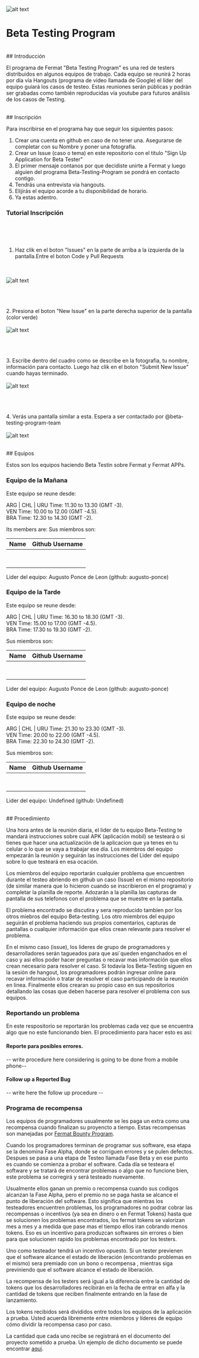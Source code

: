 <!-- all links tested by laderuner -->
![alt text](https://github.com/bitDubai/media-kit/blob/master/MediaKit/Fermat%20Branding/Fermat%20Logotype/Fermat_Logo_3D.png "Fermat Logo")

# Beta Testing Program

<br>
## Introducción 

El programa de Fermat "Beta Testing Program" es una red de testers distribuidos en algunos equipos de trabajo. Cada equipo se reunirá 2 horas por día vía Hangouts (programa de video llamada de Google) el líder del equipo guiará los casos de testeo. Estas reuniones serán públicas y podrán ser grabadas como también reproducidas vía youtube para futuros análisis de los casos de Testing.


<br>
## Inscripción

Para inscribirse en el programa hay que seguir los siguientes pasos:

1. Crear una cuenta en github en caso de no tener una. Asegurarse de completar con su Nombre y poner una fotografía.
2. Crear un Issue (caso o tema) en este repositorio con el titulo "Sign Up Application for Beta Tester"
3. El primer mensaje contanos por que decidiste unirte a Fermat y luego alguien del programa Beta-Testing-Program se pondrá en contacto contigo.
4. Tendrás una entrevista via hangouts.
5. Elijirás el equipo acorde a tu disponibilidad de horario.
6. Ya estas adentro.



### Tutorial Inscripción

<br><br><br>
1. Haz clik en el boton "Issues" en la parte de arriba a la izquierda de la pantalla.Entre el boton Code y Pull Requests

<br><br>
![alt text](https://github.com/bitDubai/beta-testing-program/blob/master/Tester-Tutorial-1.png "Tutorial 1")

<br><br><br>
2.  Presiona el boton "New Issue" en la parte derecha superior de la pantalla (color verde)
<br><br>
![alt text](https://github.com/bitDubai/beta-testing-program/blob/master/Tester-Tutorial-2.png "Tutorial 2")

<br><br><br>
3. Escribe dentro del cuadro como se describe en la fotografia, tu nombre, información para contacto. Luego haz clik en el boton "Submit New Issue" cuando hayas terminado.
<br><br>
![alt text](https://github.com/bitDubai/beta-testing-program/blob/master/Tester-Tutorial-3.png "Tutorial 3")

<br><br><br>
4. Verás una pantalla similar a esta. Espera a ser contactado por @beta-testing-program-team
<br><br>
![alt text](https://github.com/bitDubai/beta-testing-program/blob/master/Tester-Tutorial-4.png "Tutorial 4")




<br>
## Equipos


Estos son los equipos haciendo Beta Testin sobre Fermat y Fermat APPs.

### Equipo de la Mañana 

Este equipo se reune desde: 

ARG | CHL | URU Time: 11.30 to 13.30 (GMT -3). <br>
VEN Time: 10.00 to 12.00 (GMT -4.5). <br>
BRA Time: 12.30 to 14.30 (GMT -2). <br>

Its members are:
Sus miembros son:

|Name|Github Username|
|:--:|:--:|
|    |    |
|    |    |
|    |    |
|    |    |
|    |    |
|    |    |
|    |    |
|    |    |

Lider del equipo: Augusto Ponce de Leon (github: augusto-ponce)

### Equipo de la Tarde

Este equipo se reune desde:

ARG | CHL | URU Time: 16.30 to 18.30 (GMT -3). <br>
VEN Time: 15.00 to 17.00 (GMT -4.5). <br>
BRA Time: 17.30 to 19.30 (GMT -2). <br>

Sus miembros son:

|Name|Github Username|
|:--:|:--:|
|    |    |
|    |    |
|    |    |
|    |    |
|    |    |
|    |    |
|    |    |
|    |    |

Lider del equipo: Augusto Ponce de Leon (github: augusto-ponce)

### Equipo de noche


Este equipo se reune desde:

ARG | CHL | URU Time: 21.30 to 23.30 (GMT -3). <br>
VEN Time: 20.00 to 22.00 (GMT -4.5). <br>
BRA Time: 22.30 to 24.30 (GMT -2). <br>

Sus miembros son:

|Name|Github Username|
|:--:|:--:|
|    |    |
|    |    |
|    |    |
|    |    |
|    |    |
|    |    |
|    |    |
|    |    |

Lider del equipo: Undefined (github: Undefined)

<br>
## Procedimiento

Una hora antes de la reunión diaria, el lider de tu equipo Beta-Testing te mandará instrucciones sobre cual APK (aplicación mobil) se testeará o si tienes que hacer una actualización de la aplicacion que ya tenes en tu celular o lo que se vaya a trabajar ese día. Los miembros del equipo empezarán la reunión y seguirán las instrucciones del Lider del equipo sobre lo que testeará en esa ocación. 

Los miembros del equipo reportarán cualquier problema que encuentren durante el testeo abriendo en github un caso (Issue) en el mismo repositorio (de similar manera que lo hicieron cuando se inscribieron en el programa) y completar la planilla de reporte. Adozarán a la planilla las capturas de pantalla de sus telefonos con el problema que se muestre en la pantalla. 

El problema encontrado se discutira y sera reproducido tambien por los otros miebros del equipo Beta-testing. Los otro miembros del equipo seguirán el problema haciendo sus propios comentarios, capturas de pantallas o cualquier información que ellos crean relevante para resolver el problema.

En el mismo caso (issue), los lideres de grupo de programadores y desarrolladores serán tagueados para que asi´queden enganchados en el caso y asi ellos poder hacer preguntas o recavar mas información que ellos crean necesario para resolver el caso. Si todavía los Beta-Testing siguen en la sesión de hangout, los programadores podrán ingresar online para recavar información o tratar de resolver el caso participando de la reunión en linea. Finalmente ellos crearan su propio caso en sus repositorios detallando las cosas que deben hacerse para resolver el problema con sus equipos.

### Reportando un problema

En este respositorio se reportarán los problemas cada vez que se encuentra algo que no este funcionando bien. El procedimiento para hacer esto es asi: 

#### Reporte para posibles errores.

-- write procedure here considering is going to be done from a mobile phone--

#### Follow up a Reported Bug

-- write here the follow up procedure --

### Programa de recompensa

Los equipos de programadores usualmente se les paga un extra como una recompensa cuando finalizan su proyencto a tiempo. Estas recompensas son manejadas por  [Fermat Bounty Program](https://github.com/bitDubai/bounty-program).

Cuando los programadores terminan de programar sus software, esa etapa se la denomina Fase Alpha, donde se corriguen errores y se pulen defectos. Despues se pasa a una etapa de Testeo llamada Fase Beta y en ese punto es cuando se comienza a probar el software.
Cada día se testeara el software y se tratará de encontrar problemas o algo que no funcione bien, este problema se corregirá y será testeado nuevamente.

Usualmente ellos ganan un premio o recompensa cuando sus codigos alcanzan la Fase Alpha, pero el premio no se paga hasta se alcance el punto de liberación del software. Esto significa que mientras los testeadores encuentren problemas, los programadores no podrar cobrar las recompensas o incentivos (ya sea en dinero o en Fermat Tokens) hasta que se solucionen los problemas encontrados, los fermat tokens se valorizan mes a mes y a medida que pase mas el tiempo ellos iran cobrando menos tokens. Eso es un incentivo para produzcan softwares sin errores o bien para que solucionen rapido los problemas encontrado por los testers.

Uno como testeador tendrá un incentivo opuesto. Si un tester previenen que el software alcance el estado de liberación (encontrando problemas en el mismo) sera premiado con un bono o recompensa , mientras siga previniendo que el software alcance el estado de liberación.

La recompensa de los testers será igual a la diferencia entre la cantidad de tokens que los  desarrolladores recibirán en la fecha de entrar en alfa y la cantidad de tokens que reciben finalmente entrando en la fase de lanzamiento.

Los tokens recibidos será divididos entre todos los equipos de la aplicación a prueba. Usted acuerda libremente entre miembros y líderes de equipo cómo dividir la recompensa caso por caso.

La cantidad que cada uno recibe se registrará en el documento del  proyecto sometido a prueba. Un ejemplo de dicho documento se puede encontrar [aqui](https://github.com/bitDubai/bounty-program/blob/master/bounties/Digital-Asset-Platform.md). 




